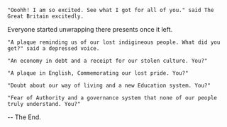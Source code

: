     "Ooohh! I am so excited. See what I got for all of you." said The Great Britain excitedly.

Everyone started unwrapping there presents once it left.

    "A plaque reminding us of our lost indigineous people. What did you get?" said a depressed voice.

    "An economy in debt and a receipt for our stolen culture. You?"

    "A plaque in English, Commemorating our lost pride. You?"

    "Doubt about our way of living and a new Education system. You?"

    "Fear of Authority and a governance system that none of our people truly understand. You?"

-- The End.